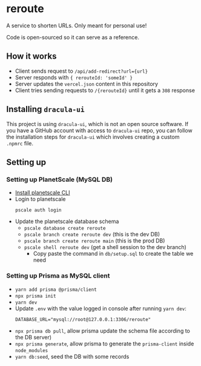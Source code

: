 # reroute

A service to shorten URLs. Only meant for personal use!

Code is open-sourced so it can serve as a reference.

## How it works

- Client sends request to `/api/add-redirect?url={url}`
- Server responds with `{ rerouteId: 'someId' }`
- Server updates the `vercel.json` content in this repository
- Client tries sending requests to `/{rerouteId}` until it gets a `308` response

## Installing `dracula-ui`

This project is using `dracula-ui`, which is not an open source software.
If you have a GitHub account with access to `dracula-ui` repo, you can
follow the installation steps for `dracula-ui` which involves creating a custom
`.npmrc` file.


## Setting up
### Setting up PlanetScale (MySQL DB)
- [Install planetscale CLI](https://github.com/planetscale/cli#installation)
- Login to planetscale
  ```
  pscale auth login
  ```
- Update the planetscale database schema
   - `pscale database create reroute`
   - `pscale branch create reroute dev` (this is the dev DB)
   - `pscale branch create reroute main` (this is the prod DB)
   - `pscale shell reroute dev` (get a shell session to the dev branch)
      - Copy paste the command in `db/setup.sql` to create the table we need

### Setting up Prisma as MySQL client
- `yarn add prisma @prisma/client`
- `npx prisma init`
- `yarn dev`
- Update `.env` with the value logged in console after running `yarn dev`:
  ```
  DATABASE_URL="mysql://root@127.0.0.1:3306/reroute"
  ```
- `npx prisma db pull`, allow prisma update the schema file according to the DB server)
- `npx prisma generate`, allow prisma to generate the `prisma-client` inside `node_modules`
- `yarn db:seed`, seed the DB with some records